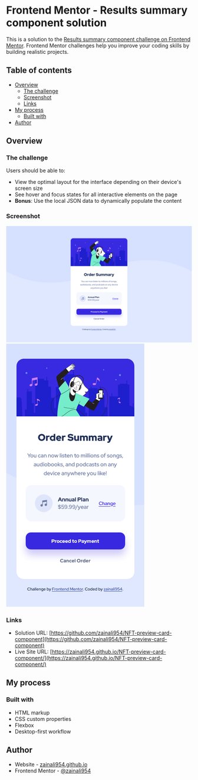 # Frontend Mentor - Results summary component solution

This is a solution to the [Results summary component challenge on Frontend Mentor](https://www.frontendmentor.io/challenges/results-summary-component-CE_K6s0maV). Frontend Mentor challenges help you improve your coding skills by building realistic projects. 

## Table of contents

- [Overview](#overview)
  - [The challenge](#the-challenge)
  - [Screenshot](#screenshot)
  - [Links](#links)
- [My process](#my-process)
  - [Built with](#built-with)
- [Author](#author)


## Overview

### The challenge

Users should be able to:

- View the optimal layout for the interface depending on their device's screen size
- See hover and focus states for all interactive elements on the page
- **Bonus**: Use the local JSON data to dynamically populate the content

### Screenshot

![](.//Screenshots/img%20(1).png)
![](./Screenshots/img%20(2).png)



### Links

- Solution URL: [https://github.com/zainali954/NFT-preview-card-component](https://github.com/zainali954/NFT-preview-card-component)
- Live Site URL: [https://zainali954.github.io/NFT-preview-card-component/](https://zainali954.github.io/NFT-preview-card-component/)

## My process

### Built with

- HTML markup
- CSS custom properties
- Flexbox
- Desktop-first workflow

## Author

- Website - [zainali954.github.io](https://zainali954.github.io/NFT-preview-card-component/)
- Frontend Mentor - [@zainali954](https://www.frontendmentor.io/profile/zainali954)
